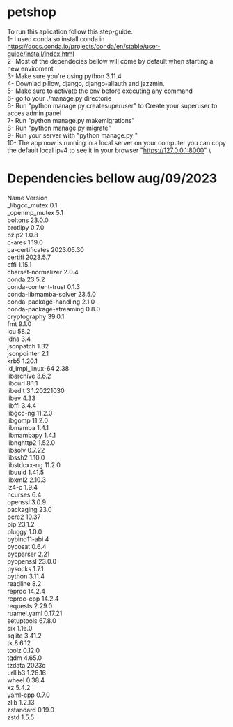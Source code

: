 # petshop




To run this aplication follow this step-guide.\
1- I used conda so install conda in https://docs.conda.io/projects/conda/en/stable/user-guide/install/index.html \
2- Most of the dependecies bellow will come by default when starting a new enviroment\
3- Make sure you're using python 3.11.4\
4- Downlad pillow, django, django-allauth and jazzmin.\
5- Make sure to activate the env before executing any command\
6- go to your ./manage.py directorie\
6- Run "python manage.py createsuperuser" to Create your superuser to acces admin panel\
7- Run "python manage.py makemigrations"\
8- Run "python manage.py migrate"\
9- Run your server with "python manage.py "\
10- The app now is running in a local server on your computer you can copy the default local ipv4 to see it in your browser "https://127.0.0.1:8000" \


# Dependencies bellow aug/09/2023
 Name                    Version                   
_libgcc_mutex             0.1                        
_openmp_mutex             5.1                        
boltons                   23.0.0            
brotlipy                  0.7.0             
bzip2                     1.0.8             
c-ares                    1.19.0            
ca-certificates           2023.05.30        
certifi                   2023.5.7        
cffi                      1.15.1          
charset-normalizer        2.0.4             
conda                     23.5.2          
conda-content-trust       0.1.3           
conda-libmamba-solver     23.5.0          
conda-package-handling    2.1.0           
conda-package-streaming   0.8.0           
cryptography              39.0.1          
fmt                       9.1.0             
icu                       58.2              
idna                      3.4               
jsonpatch                 1.32              
jsonpointer               2.1               
krb5                      1.20.1            
ld_impl_linux-64          2.38              
libarchive                3.6.2             
libcurl                   8.1.1             
libedit                   3.1.20221030      
libev                     4.33              
libffi                    3.4.4             
libgcc-ng                 11.2.0            
libgomp                   11.2.0            
libmamba                  1.4.1             
libmambapy                1.4.1           
libnghttp2                1.52.0            
libsolv                   0.7.22            
libssh2                   1.10.0            
libstdcxx-ng              11.2.0            
libuuid                   1.41.5          
libxml2                   2.10.3            
lz4-c                     1.9.4             
ncurses                   6.4               
openssl                   3.0.9             
packaging                 23.0            
pcre2                     10.37             
pip                       23.1.2          
pluggy                    1.0.0             
pybind11-abi              4                 
pycosat                   0.6.4           
pycparser                 2.21              
pyopenssl                 23.0.0            
pysocks                   1.7.1           
python                    3.11.4            
readline                  8.2               
reproc                    14.2.4            
reproc-cpp                14.2.4            
requests                  2.29.0          
ruamel.yaml               0.17.21         
setuptools                67.8.0          
six                       1.16.0            
sqlite                    3.41.2          
tk                        8.6.12            
toolz                     0.12.0            
tqdm                      4.65.0          
tzdata                    2023c             
urllib3                   1.26.16         
wheel                     0.38.4            
xz                        5.4.2             
yaml-cpp                  0.7.0             
zlib                      1.2.13          
zstandard                 0.19.0            
zstd                      1.5.5             
